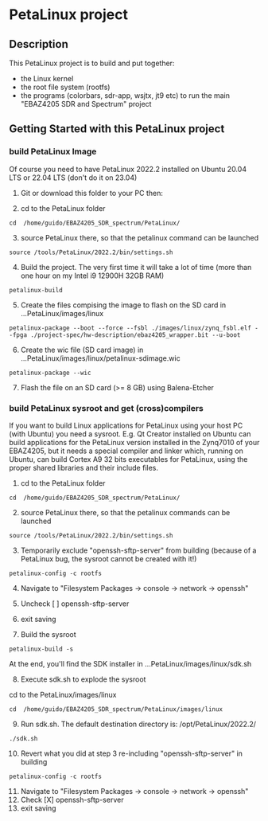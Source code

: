 # PetaLinux project
 
## Description

This PetaLinux project is to build and put together:
* the Linux kernel
* the root file system (rootfs)
* the programs (colorbars, sdr-app, wsjtx, jt9 etc)
to run the main "EBAZ4205 SDR and Spectrum" project

## Getting Started with this PetaLinux project

### build PetaLinux Image

Of course you need to have PetaLinux 2022.2 installed on Ubuntu 20.04 LTS or 22.04 LTS (don't do it on 23.04)

1. Git or download this folder to your PC
then:

2. cd to the PetaLinux folder
```
cd  /home/guido/EBAZ4205_SDR_spectrum/PetaLinux/ 
```
3. source PetaLinux there, so that the petalinux command can be launched
```
source /tools/PetaLinux/2022.2/bin/settings.sh 
```
4. Build the project. The very first time it will take a lot of time (more than one hour on my Intel i9 12900H 32GB RAM)
```
petalinux-build
```
5. Create the files compising the image to flash on the SD card in ...PetaLinux/images/linux
```
petalinux-package --boot --force --fsbl ./images/linux/zynq_fsbl.elf --fpga ./project-spec/hw-description/ebaz4205_wrapper.bit --u-boot
```
6. Create the wic file (SD card image) in ...PetaLinux/images/linux/petalinux-sdimage.wic
```
petalinux-package --wic
```
7. Flash the file on an SD card (>= 8 GB) using Balena-Etcher


### build PetaLinux sysroot and get (cross)compilers

If you want to build Linux applications for PetaLinux using your host PC (with Ubuntu) you need a sysroot. E.g. Qt Creator installed on Ubuntu can build applications for the PetaLinux version installed in the Zynq7010 of your EBAZ4205, but it needs a special compiler and linker which, running on Ubuntu, can build Cortex A9 32 bits executables for PetaLinux, using the proper shared libraries and their include files. 

1. cd to the PetaLinux folder
```
cd  /home/guido/EBAZ4205_SDR_spectrum/PetaLinux/ 
```
2. source PetaLinux there, so that the petalinux commands can be launched
```
source /tools/PetaLinux/2022.2/bin/settings.sh 
```

3. Temporarily exclude "openssh-sftp-server" from building (because of a PetaLinux bug, the sysroot cannot be created with it!)
```
petalinux-config -c rootfs 
```
4. Navigate to "Filesystem Packages  → console  → network  → openssh"
5. Uncheck [ ] openssh-sftp-server 
6. exit saving

7. Build the sysroot
```
petalinux-build -s
```
At the end, you'll find the SDK installer in ...PetaLinux/images/linux/sdk.sh

8. Execute sdk.sh to explode the sysroot

cd to the PetaLinux/images/linux
```
cd  /home/guido/EBAZ4205_SDR_spectrum/PetaLinux/images/linux
```
9. Run sdk.sh. The default destination directory is: /opt/PetaLinux/2022.2/
```
./sdk.sh
```
10. Revert what you did at step 3 re-including "openssh-sftp-server" in building
```
petalinux-config -c rootfs 
```
11. Navigate to "Filesystem Packages  → console  → network  → openssh"
12. Check [X] openssh-sftp-server 
13. exit saving
